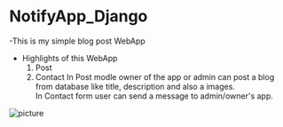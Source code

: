 # NotifyApp_Django
-This is my simple blog post WebApp 
- Highlights of this WebApp
   1. Post
   2. Contact
    In Post modle owner of the app or admin can post a blog from database like title, description and also a images.<br/>
    In Contact form user can send a message to admin/owner's app.
    

![picture](https://github.com/gulsher7/NotifyApp_Django/tree/master/notifyapp/static/notifyapp/images/0005.png)
